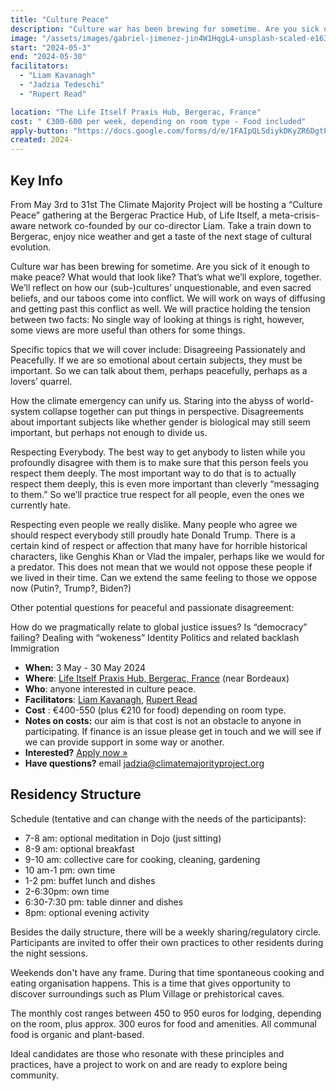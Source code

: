 ```yaml
---
title: "Culture Peace"
description: "Culture war has been brewing for sometime. Are you sick of it enough to make peace? What would that look like? That’s what we’ll explore, together. "
image: "/assets/images/gabriel-jimenez-jin4W1HqgL4-unsplash-scaled-e1637582767309-1024x941.jpg"
start: "2024-05-3"
end: "2024-05-30"
facilitators:
  - "Liam Kavanagh"
  - "Jadzia Tedeschi"
  - "Rupert Read"

location: "The Life Itself Praxis Hub, Bergerac, France"
cost: " €300-600 per week, depending on room type - Food included"
apply-button: "https://docs.google.com/forms/d/e/1FAIpQLSdiykDKyZR6DgtPKeYuNePy9sWc-qkIc4BVfKBRjkFWKvFp-g/viewform"
created: 2024-
---
```


## Key Info

From May 3rd to 31st The Climate Majority Project will be hosting a “Culture Peace” gathering at the Bergerac Practice Hub, of Life Itself, a meta-crisis-aware network co-founded by our co-director Liam. Take a train down to Bergerac, enjoy nice weather and get a taste of the next stage of cultural evolution.

Culture war has been brewing for sometime. Are you sick of it enough to make peace? What would that look like? That’s what we’ll explore, together. We’ll reflect on how our (sub-)cultures’ unquestionable, and even sacred beliefs, and our taboos come into conflict. We will work on ways of diffusing and getting past this conflict as well. We will practice holding the tension between two facts: No single way of looking at things is right, however, some views are more useful than others for some things. 

Specific topics that we will cover include: 
Disagreeing Passionately and Peacefully. If we are so emotional about certain subjects, they must be important. So we can talk about them, perhaps peacefully, perhaps as a lovers’ quarrel.

 

How the climate emergency can unify us. Staring into the abyss of world-system collapse together can put things in perspective. Disagreements about important subjects like whether gender is biological may still seem important, but perhaps not enough to divide us.

 

Respecting Everybody. The best way to get anybody to listen while you profoundly disagree with them is to make sure that this person feels you respect them deeply. The most important way to do that is to actually respect them deeply, this is even more important than cleverly “messaging to them.” So we’ll practice true respect for all people, even the ones we currently hate.

 

Respecting even people we really dislike. Many people who agree we should respect everybody still proudly hate Donald Trump. There is a certain kind of respect or affection that many have for horrible historical characters, like Genghis Khan or Vlad the impaler, perhaps like we would for a predator. This does not mean that we would not oppose these people if we lived in their time. Can we extend the same feeling to those we oppose now (Putin?, Trump?, Biden?)

 

Other potential questions for peaceful and passionate disagreement: 

How do we pragmatically relate to global justice issues? 
Is “democracy” failing? 
Dealing with “wokeness” Identity Politics and related backlash 
Immigration

- **When:** 3 May - 30 May 2024
- **Where**: [Life Itself Praxis Hub, Bergerac, France](https://lifeitself.org/hubs/bergerac/) (near Bordeaux)
- **Who**: anyone interested in culture peace.
- **Facilitators**: [Liam Kavanagh](https://lifeitself.org/people/), [Rupert Read](https://rupertread.net)
- **Cost** : €400-550 (plus €210 for food) depending on room type.  
- **Notes on costs:** our aim is that cost is not an obstacle to anyone in participating. If finance is an issue please get in touch and we will see if we can provide support in some way or another.
- **Interested?** [Apply now »](https://docs.google.com/forms/d/e/1FAIpQLSdiykDKyZR6DgtPKeYuNePy9sWc-qkIc4BVfKBRjkFWKvFp-g/viewform)
- **Have questions?** email jadzia@climatemajorityproject.org

## Residency Structure

Schedule (tentative and can change with the needs of the participants):

- 7-8 am: optional meditation in Dojo (just sitting)
- 8-9 am: optional breakfast 
- 9-10 am: collective care for cooking, cleaning, gardening
- 10 am-1 pm: own time
- 1-2 pm: buffet lunch and dishes
- 2-6:30pm: own time
- 6:30-7:30 pm: table dinner and dishes
- 8pm: optional evening activity 

Besides the daily structure, there will be a weekly sharing/regulatory circle. Participants are invited to offer their own practices to other residents during the night sessions.

Weekends don't have any frame. During that time spontaneous cooking and eating organisation happens. This is a time that gives opportunity to discover surroundings such as Plum Village or prehistorical caves. 

The monthly cost ranges between 450 to 950 euros for lodging, depending on the room, plus approx. 300 euros for food and amenities. All communal food is organic and plant-based.

Ideal candidates are those who resonate with these principles and practices, have a project to work on and are ready to explore being community.
